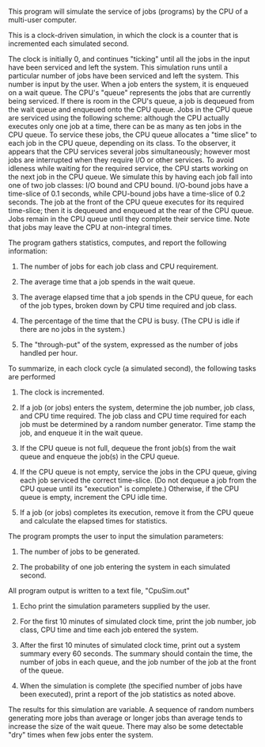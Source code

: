 
This program will simulate the service of jobs (programs) by the CPU of a multi-user computer. 

This is a clock-driven simulation, in which the clock is a counter that is incremented each simulated second. 

The clock is initially 0, and continues "ticking" until all the jobs in the input have been serviced and left the system. This simulation runs until a particular number of jobs have been serviced and left the system. This number is input by the user. When a job enters the system, it is enqueued on a wait queue. The CPU's "queue" represents the jobs that are currently being serviced. If there is room in the CPU's queue, a job is dequeued from the wait queue and enqueued onto the CPU queue. Jobs in the CPU queue are serviced using the following scheme: although the CPU actually executes only one job at a time, there can be as many as ten jobs in the CPU queue. To service these jobs, the CPU queue allocates a "time slice" to each job in the CPU queue, depending on its class. To the observer, it appears that the CPU services several jobs simultaneously; however most jobs are interrupted when they require I/O or other services. To avoid idleness while waiting for the required service, the CPU starts working on the next job in the CPU queue. 
We simulate this by having each job fall into one of two job classes: I/O bound and CPU bound. I/O-bound jobs have a time-slice of 0.1 seconds, while CPU-bound jobs have a time-slice of 0.2 seconds. The job at the front of the CPU queue executes for its required time-slice; then it is dequeued and enqueued at the rear of the CPU queue. Jobs remain in the CPU queue until they complete their service time. Note that jobs may leave the CPU at non-integral times.


The program gathers statistics, computes, and report the following information:

1.	The number of jobs for each job class and CPU requirement.
	
2.	The average time that a job spends in the wait queue.
	
3. 	The average elapsed time that a job spends in the CPU queue, for each of the job types, broken down by CPU time required and job class.
 	
4. 	The percentage of the time that the CPU is busy. (The CPU is idle if there are no jobs in the system.)
 	
5. 	The "through-put" of the system, expressed as the number of jobs handled per hour.
 	

To summarize, in each clock cycle (a simulated second), the following tasks are performed

1. 	The clock is incremented.
 	
2. 	If a job (or jobs) enters the system, determine the job number, job class, and CPU time required. The job class and CPU time required for each job must be determined by a random number generator. Time stamp the job, and enqueue it in the wait queue.
 	
3. 	If the CPU queue is not full, dequeue the front job(s) from the wait queue and enqueue the job(s) in the CPU queue.
 	
4. 	If the CPU queue is not empty, service the jobs in the CPU queue, giving each job serviced the correct time-slice. (Do not dequeue a job from the CPU queue until its "execution" is complete.) Otherwise, if the CPU queue is empty, increment the CPU idle time.
 	
5. 	If a job (or jobs) completes its execution, remove it from the CPU queue and calculate the elapsed times for statistics.
 	

The program prompts the user to input the simulation parameters:

1.	The number of jobs to be generated.
	
2. 	The probability of one job entering the system in each simulated second.
 	

All program output is written to a text file, "CpuSim.out"

1. 	Echo print the simulation parameters supplied by the user.
 	
2. 	For the first 10 minutes of simulated clock time, print the job number, job class, CPU time and time each job entered the system.
 	
3.	After the first 10 minutes of simulated clock time, print out a system summary every 60 seconds. The summary should contain the time, the number of jobs in each queue, and the job number of the job at the front of the queue.
	
4. 	When the simulation is complete (the specified number of jobs have been executed), print a report of the job statistics as noted above. 
 	


The results for this simulation are variable. A sequence of random numbers generating more jobs than average or longer jobs than average tends to increase the size of the wait queue. There may also be some detectable "dry" times when few jobs enter the system. 
